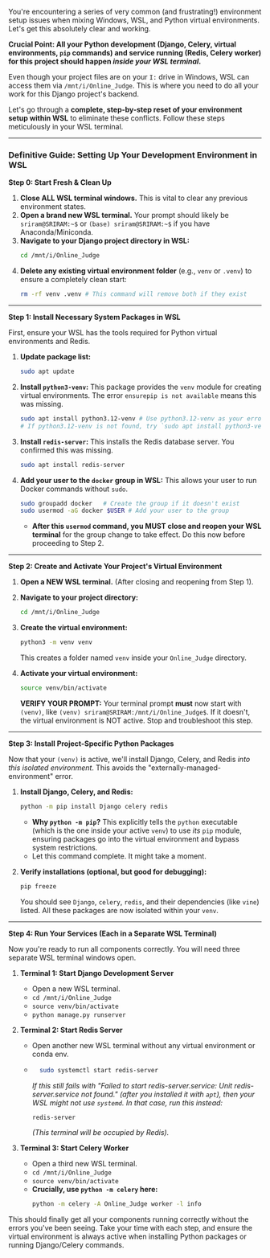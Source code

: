 You're encountering a series of very common (and frustrating\!) environment setup issues when mixing Windows, WSL, and Python virtual environments. Let's get this absolutely clear and working.

**Crucial Point: All your Python development (Django, Celery, virtual environments, `pip` commands) and service running (Redis, Celery worker) for this project should happen *inside your WSL terminal*.**

Even though your project files are on your `I:` drive in Windows, WSL can access them via `/mnt/i/Online_Judge`. This is where you need to do all your work for this Django project's backend.

Let's go through a **complete, step-by-step reset of your environment setup within WSL** to eliminate these conflicts. Follow these steps meticulously in your WSL terminal.

-----

### **Definitive Guide: Setting Up Your Development Environment in WSL**

**Step 0: Start Fresh & Clean Up**

1.  **Close ALL WSL terminal windows.** This is vital to clear any previous environment states.
2.  **Open a brand new WSL terminal.** Your prompt should likely be `sriram@SRIRAM:~$` or `(base) sriram@SRIRAM:~$` if you have Anaconda/Miniconda.
3.  **Navigate to your Django project directory in WSL:**
    ```bash
    cd /mnt/i/Online_Judge
    ```
4.  **Delete any existing virtual environment folder** (e.g., `venv` or `.venv`) to ensure a completely clean start:
    ```bash
    rm -rf venv .venv # This command will remove both if they exist
    ```

-----

**Step 1: Install Necessary System Packages in WSL**

First, ensure your WSL has the tools required for Python virtual environments and Redis.

1.  **Update package list:**
    ```bash
    sudo apt update
    ```
2.  **Install `python3-venv`:** This package provides the `venv` module for creating virtual environments. The error `ensurepip is not available` means this was missing.
    ```bash
    sudo apt install python3.12-venv # Use python3.12-venv as your error suggested
    # If python3.12-venv is not found, try `sudo apt install python3-venv`
    ```
3.  **Install `redis-server`:** This installs the Redis database server. You confirmed this was missing.
    ```bash
    sudo apt install redis-server
    ```
4.  **Add your user to the `docker` group in WSL:** This allows your user to run Docker commands without `sudo`.
    ```bash
    sudo groupadd docker   # Create the group if it doesn't exist
    sudo usermod -aG docker $USER # Add your user to the group
    ```
      * **After this `usermod` command, you MUST close and reopen your WSL terminal** for the group change to take effect. Do this now before proceeding to Step 2.

-----

**Step 2: Create and Activate Your Project's Virtual Environment**

1.  **Open a NEW WSL terminal.** (After closing and reopening from Step 1).

2.  **Navigate to your project directory:**

    ```bash
    cd /mnt/i/Online_Judge
    ```

3.  **Create the virtual environment:**

    ```bash
    python3 -m venv venv
    ```

    This creates a folder named `venv` inside your `Online_Judge` directory.

4.  **Activate your virtual environment:**

    ```bash
    source venv/bin/activate
    ```

    **VERIFY YOUR PROMPT:** Your terminal prompt **must** now start with `(venv)`, like `(venv) sriram@SRIRAM:/mnt/i/Online_Judge$`. If it doesn't, the virtual environment is NOT active. Stop and troubleshoot this step.

-----

**Step 3: Install Project-Specific Python Packages**

Now that your `(venv)` is active, we'll install Django, Celery, and Redis *into this isolated environment*. This avoids the "externally-managed-environment" error.

1.  **Install Django, Celery, and Redis:**

    ```bash
    python -m pip install Django celery redis
    ```

      * **Why `python -m pip`?** This explicitly tells the `python` executable (which is the one inside your active `venv`) to use *its* `pip` module, ensuring packages go into the virtual environment and bypass system restrictions.
      * Let this command complete. It might take a moment.

2.  **Verify installations (optional, but good for debugging):**

    ```bash
    pip freeze
    ```

    You should see `Django`, `celery`, `redis`, and their dependencies (like `vine`) listed. All these packages are now isolated within your `venv`.

-----

**Step 4: Run Your Services (Each in a Separate WSL Terminal)**

Now you're ready to run all components correctly. You will need three separate WSL terminal windows open.

1.  **Terminal 1: Start Django Development Server**

      * Open a new WSL terminal.
      * `cd /mnt/i/Online_Judge`
      * `source venv/bin/activate`
      * `python manage.py runserver`

2.  **Terminal 2: Start Redis Server**

      * Open another new WSL terminal without any virtual environment or conda env.
      * ```bash
          sudo systemctl start redis-server
        ```
        *If this *still* fails with "Failed to start redis-server.service: Unit redis-server.service not found." (after you installed it with `apt`), then your WSL might not use `systemd`. In that case, run this instead:*
        ```bash
        redis-server
        ```
        *(This terminal will be occupied by Redis).*

3.  **Terminal 3: Start Celery Worker**

      * Open a third new WSL terminal.
      * `cd /mnt/i/Online_Judge`
      * `source venv/bin/activate`
      * **Crucially, use `python -m celery` here:**
        ```bash
        python -m celery -A Online_Judge worker -l info
        ```

This should finally get all your components running correctly without the errors you've been seeing. Take your time with each step, and ensure the virtual environment is always active when installing Python packages or running Django/Celery commands.